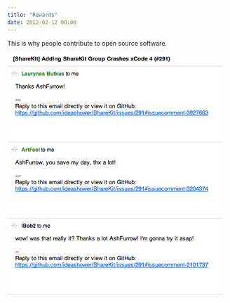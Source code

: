 ```yaml
---
title: "Rewards"
date: 2012-02-12 00:00
---
```


<import><p>This is why people contribute to open source software.</p>
<img src="/img/import/blog/2012/02/rewards/D44EF0D9370D4D9FB8AA25F4573EECFF.png" class="img-responsive"></import>

<!-- more -->

